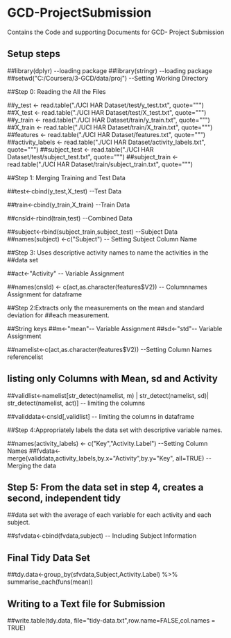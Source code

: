 # GCD-ProjectSubmission
Contains the Code and supporting Documents for GCD- Project Submission
## Setup steps 
##library(dplyr) --loading package
##library(stringr) --loading package
##setwd("C:/Coursera/3-GCD/data/proj") --Setting Working Directory

##Step 0: Reading the All the Files

##y_test <- read.table("./UCI HAR Dataset/test/y_test.txt", quote="\"")
##X_test <- read.table("./UCI HAR Dataset/test/X_test.txt", quote="\"")
##y_train <- read.table("./UCI HAR Dataset/train/y_train.txt", quote="\"")
##X_train <- read.table("./UCI HAR Dataset/train/X_train.txt", quote="\"")
##features <- read.table("./UCI HAR Dataset/features.txt", quote="\"")
##activity_labels <- read.table("./UCI HAR Dataset/activity_labels.txt", quote="\"")
##subject_test <- read.table("./UCI HAR Dataset/test/subject_test.txt", quote="\"")
##subject_train <- read.table("./UCI HAR Dataset/train/subject_train.txt", quote="\"")

##Step 1: Merging Training and Test Data

##test<-cbind(y_test,X_test) --Test Data

##train<-cbind(y_train,X_train) --Train Data

##cnsld<-rbind(train,test) --Combined Data

##subject<-rbind(subject_train,subject_test) --Subject Data
##names(subject) <-c("Subject") -- Setting Subject Column Name

##Step 3: Uses descriptive activity names to name the activities in the 
##data set

##act<-"Activity"  -- Variable Assignment

##names(cnsld) <- c(act,as.character(features$V2)) -- Columnnames Assignment for dataframe

##Step 2:Extracts only the measurements on the mean and standard deviation for
##each measurement. 

##String keys
##m<-"mean"-- Variable Assignment
##sd<-"std"-- Variable Assignment

##namelist<-c(act,as.character(features$V2)) --Setting Column Names referencelist

## listing only Columns with Mean, sd and Activity
##validlist<-namelist[str_detect(namelist, m) | str_detect(namelist, sd)|
                            str_detect(namelist, act)] -- limiting the columns

##validdata<-cnsld[,validlist] -- limiting the columns in dataframe

##Step 4:Appropriately labels the data set with descriptive variable names. 

##names(activity_labels) <- c("Key","Activity.Label")  --Setting Column Names
##fvdata<-merge(validdata,activity_labels,by.x="Activity",by.y="Key", all=TRUE) --Merging the data

## Step 5: From the data set in step 4, creates a second, independent tidy 
##data set with the average of each variable for each activity and each subject.

##sfvdata<-cbind(fvdata,subject) -- Including Subject Information

## Final Tidy Data Set
##tdy.data<-group_by(sfvdata,Subject,Activity.Label) %>% summarise_each(funs(mean))

## Writing to a Text file for Submission
##write.table(tdy.data, file="tidy-data.txt",row.name=FALSE,col.names = TRUE)
